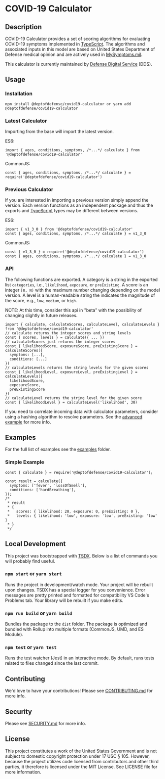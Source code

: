 # COVID-19 Calculator

## Description

COVID-19 Calculator provides a set of scoring algorithms for evaluating COVID-19 symptoms implemented in [TypeScript](https://www.typescriptlang.org/). The algorithms and associated inputs in this model are based on United States Department of Defense medical opinion and are actively used in [MySymptoms.mil](https://mysymptoms.mil/).

This calculator is currently maintained by [Defense Digital Service](https://dds.mil/) (DDS).

## Usage

### Installation

```
npm install @deptofdefense/covid19-calculator or yarn add @deptofdefense/covid19-calculator
```

### Latest Calculator

Importing from the base will import the latest version.

ES6:

```TSX
import { ages, conditions, symptoms, /*...*/ calculate } from '@deptofdefense/covid19-calculator'
```

CommonJS:

```TSX
const { ages, conditions, symptoms, /*...*/ calculate } = require('@deptofdefense/covid19-calculator')
```

### Previous Calculator

If you are interested in importing a previous version simply append the version. Each version functions as an independent package and thus the exports and [TypeScript](https://www.typescriptlang.org/) types may be different between versions.

ES6:

```TSX
import { v1_3_0 } from '@deptofdefense/covid19-calculator'
const { ages, conditions, symptoms, /*...*/ calculate } = v1_3_0
```

CommonJS:

```TSX
const { v1_3_0 } = require('@deptofdefense/covid19-calculator')
const { ages, conditions, symptoms, /*...*/ calculate } = v1_3_0

```

### API

The following functions are exported. A category is a string in the exported list `categories`, i.e., `likelihood`, `exposure`, or `preExisting`. A score is an integer `[0, N)` with the maximum number changing depending on the model version. A level is a human-readable string the indicates the magnitude of the score, e.g., `low`, `medium`, or `high`.

NOTE: At this time, consider this api in "beta" with the possibility of changing slightly in future releases.

```TSX
import { calculate, calculateScores, calculateLevel, calculateLevels } from '@deptofdefense/covid19-calculator'
// calculate returns the integer scores and string levels
const { scores, levels } = calculate({ ... })
// calculateScores just returns the integer scores
const { likelihoodScore, exposureScore, preExistingScore } = calculateScores({
  symptoms: [...],
  conditions: [...]
})
// calculateLevels returns the string levels for the given scores
const { likelihoodLevel, exposureLevel, preExistingLevel } = calculateLevels({
  likelihoodScore,
  exposureScore,
  preExistingScore
})
// calculateLevel returns the string level for the given score
const { likelihoodLevel } = calculateLevel('likelihood', 30)
```

If you need to correlate incoming data with calculator parameters, consider using a hashing algorithm to resolve parameters. See the [advanced example](examples/advanced.js) for more info.

## Examples

For the full list of examples see the [examples](examples) folder.

### Simple Example

```TSX
const { calculate } = require('@deptofdefense/covid19-calculator');

const result = calculate({
  symptoms: ['fever', 'lossOfSmell'],
  conditions: ['hardBreathing'],
});
/*
 * result
 * {
 *   scores: { likelihood: 20, exposure: 0, preExisting: 0 },
 *   levels: { likelihood: 'low', exposure: 'low', preExisting: 'low' }
 * }
 */
```

## Local Development

This project was bootstrapped with [TSDX](https://github.com/jaredpalmer/tsdx). Below is a list of commands you will probably find useful.

### `npm start` or `yarn start`

Runs the project in development/watch mode. Your project will be rebuilt upon changes. TSDX has a special logger for you convenience. Error messages are pretty printed and formatted for compatibility VS Code's Problems tab. Your library will be rebuilt if you make edits.

### `npm run build` or `yarn build`

Bundles the package to the `dist` folder. The package is optimized and bundled with Rollup into multiple formats (CommonJS, UMD, and ES Module).

### `npm test` or `yarn test`

Runs the test watcher (Jest) in an interactive mode. By default, runs tests related to files changed since the last commit.

## Contributing

We'd love to have your contributions! Please see [CONTRIBUTING.md](CONTRIBUTING.md) for more info.

## Security

Please see [SECURITY.md](SECURITY.md) for more info.

## License

This project constitutes a work of the United States Government and is not subject to domestic copyright protection under 17 USC § 105. However, because the project utilizes code licensed from contributors and other third parties, it therefore is licensed under the MIT License. See LICENSE file for more information.
